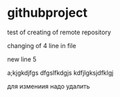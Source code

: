 # githubproject
test of creating of remote repository

changing of 4 line in file

new line 5

a;kjgkdjfgs
dfgslfkdgjs
kdfjlgksjdfklgj

для измениия надо удалить 